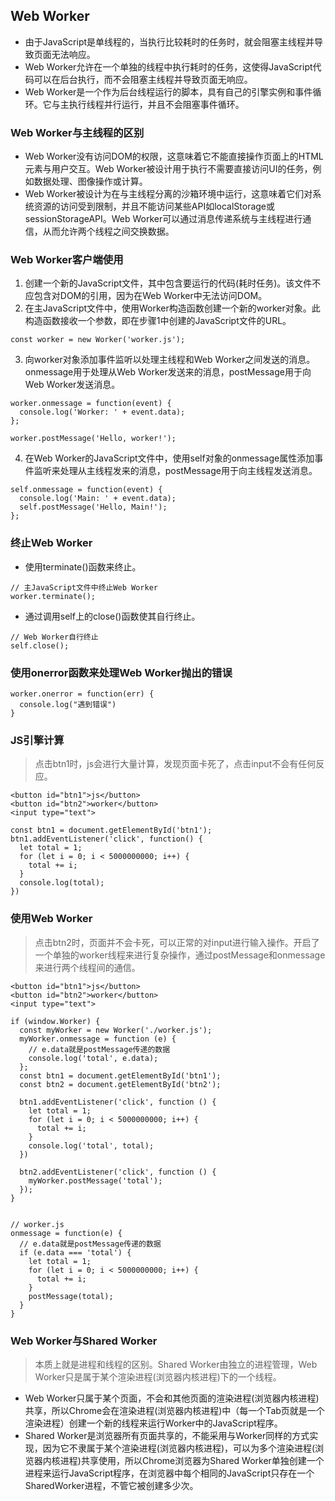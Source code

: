 ## Web Worker
- 由于JavaScript是单线程的，当执行比较耗时的任务时，就会阻塞主线程并导致页面无法响应。
- Web Worker允许在一个单独的线程中执行耗时的任务，这使得JavaScript代码可以在后台执行，而不会阻塞主线程并导致页面无响应。
- Web Worker是一个作为后台线程运行的脚本，具有自己的引擎实例和事件循环。它与主执行线程并行运行，并且不会阻塞事件循环。
### Web Worker与主线程的区别
- Web Worker没有访问DOM的权限，这意味着它不能直接操作页面上的HTML元素与用户交互。Web Worker被设计用于执行不需要直接访问UI的任务，例如数据处理、图像操作或计算。
- Web Worker被设计为在与主线程分离的沙箱环境中运行，这意味着它们对系统资源的访问受到限制，并且不能访问某些API如localStorage或sessionStorageAPI。Web Worker可以通过消息传递系统与主线程进行通信，从而允许两个线程之间交换数据。

### Web Worker客户端使用
1. 创建一个新的JavaScript文件，其中包含要运行的代码(耗时任务)。该文件不应包含对DOM的引用，因为在Web Worker中无法访问DOM。
2. 在主JavaScript文件中，使用Worker构造函数创建一个新的worker对象。此构造函数接收一个参数，即在步骤1中创建的JavaScript文件的URL。
```
const worker = new Worker('worker.js');
```
3. 向worker对象添加事件监听以处理主线程和Web Worker之间发送的消息。onmessage用于处理从Web Worker发送来的消息，postMessage用于向Web Worker发送消息。
```
worker.onmessage = function(event) {
  console.log('Worker: ' + event.data);
};

worker.postMessage('Hello, worker!');
```
4. 在Web Worker的JavaScript文件中，使用self对象的onmessage属性添加事件监听来处理从主线程发来的消息，postMessage用于向主线程发送消息。
```
self.onmessage = function(event) {
  console.log('Main: ' + event.data);
  self.postMessage('Hello, Main!');
};
```
### 终止Web Worker
- 使用terminate()函数来终止。
```
// 主JavaScript文件中终止Web Worker
worker.terminate();
```
- 通过调用self上的close()函数使其自行终止。
```
// Web Worker自行终止
self.close();
```
### 使用onerror函数来处理Web Worker抛出的错误
```
worker.onerror = function(err) {
  console.log("遇到错误")
}
```
### JS引擎计算
> 点击btn1时，js会进行大量计算，发现页面卡死了，点击input不会有任何反应。

```
<button id="btn1">js</button>
<button id="btn2">worker</button>
<input type="text">

const btn1 = document.getElementById('btn1');
btn1.addEventListener('click', function() {
  let total = 1;
  for (let i = 0; i < 5000000000; i++) {
    total += i;
  }
  console.log(total);
})
```
### 使用Web Worker
> 点击btn2时，页面并不会卡死，可以正常的对input进行输入操作。开启了一个单独的worker线程来进行复杂操作，通过postMessage和onmessage来进行两个线程间的通信。

```
<button id="btn1">js</button>
<button id="btn2">worker</button>
<input type="text">

if (window.Worker) {
  const myWorker = new Worker('./worker.js');
  myWorker.onmessage = function (e) {
    // e.data就是postMessage传递的数据
    console.log('total', e.data);
  };
  const btn1 = document.getElementById('btn1');
  const btn2 = document.getElementById('btn2');

  btn1.addEventListener('click', function () {
    let total = 1;
    for (let i = 0; i < 5000000000; i++) {
      total += i;
    }
    console.log('total', total);
  })

  btn2.addEventListener('click', function () {
    myWorker.postMessage('total');
  });
}


// worker.js
onmessage = function(e) {
  // e.data就是postMessage传递的数据
  if (e.data === 'total') {
    let total = 1;
    for (let i = 0; i < 5000000000; i++) {
      total += i;
    }
    postMessage(total);
  }
}
```
### Web Worker与Shared Worker
> 本质上就是进程和线程的区别。Shared Worker由独立的进程管理，Web Worker只是属于某个渲染进程(浏览器内核进程)下的一个线程。

- Web Worker只属于某个页面，不会和其他页面的渲染进程(浏览器内核进程)共享，所以Chrome会在渲染进程(浏览器内核进程)中（每一个Tab页就是一个渲染进程）创建一个新的线程来运行Worker中的JavaScript程序。
- Shared Worker是浏览器所有页面共享的，不能采用与Worker同样的方式实现，因为它不隶属于某个渲染进程(浏览器内核进程)，可以为多个渲染进程(浏览器内核进程)共享使用，所以Chrome浏览器为Shared Worker单独创建一个进程来运行JavaScript程序，在浏览器中每个相同的JavaScript只存在一个SharedWorker进程，不管它被创建多少次。
